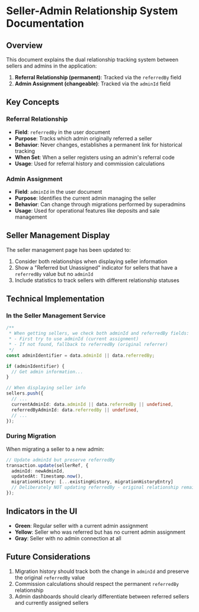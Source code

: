 # Seller-Admin Relationship System Documentation

## Overview

This document explains the dual relationship tracking system between sellers and admins in the application:

1. **Referral Relationship (permanent)**: Tracked via the `referredBy` field
2. **Admin Assignment (changeable)**: Tracked via the `adminId` field

## Key Concepts

### Referral Relationship

- **Field**: `referredBy` in the user document
- **Purpose**: Tracks which admin originally referred a seller
- **Behavior**: Never changes, establishes a permanent link for historical tracking
- **When Set**: When a seller registers using an admin's referral code
- **Usage**: Used for referral history and commission calculations

### Admin Assignment

- **Field**: `adminId` in the user document
- **Purpose**: Identifies the current admin managing the seller
- **Behavior**: Can change through migrations performed by superadmins
- **Usage**: Used for operational features like deposits and sale management

## Seller Management Display

The seller management page has been updated to:

1. Consider both relationships when displaying seller information
2. Show a "Referred but Unassigned" indicator for sellers that have a `referredBy` value but no `adminId`
3. Include statistics to track sellers with different relationship statuses

## Technical Implementation

### In the Seller Management Service

```typescript
/**
 * When getting sellers, we check both adminId and referredBy fields:
 * - First try to use adminId (current assignment)
 * - If not found, fallback to referredBy (original referrer)
 */
const adminIdentifier = data.adminId || data.referredBy;

if (adminIdentifier) {
  // Get admin information...
}

// When displaying seller info
sellers.push({
  // ...
  currentAdminId: data.adminId || data.referredBy || undefined,
  referredByAdminId: data.referredBy || undefined,
  // ...
});
```

### During Migration

When migrating a seller to a new admin:

```typescript
// Update adminId but preserve referredBy
transaction.update(sellerRef, {
  adminId: newAdminId,
  updatedAt: Timestamp.now(),
  migrationHistory: [...existingHistory, migrationHistoryEntry]
  // Deliberately NOT updating referredBy - original relationship remains
});
```

## Indicators in the UI

- **Green**: Regular seller with a current admin assignment
- **Yellow**: Seller who was referred but has no current admin assignment
- **Gray**: Seller with no admin connection at all

## Future Considerations

1. Migration history should track both the change in `adminId` and preserve the original `referredBy` value
2. Commission calculations should respect the permanent `referredBy` relationship
3. Admin dashboards should clearly differentiate between referred sellers and currently assigned sellers
